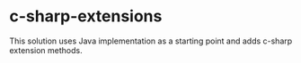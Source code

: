 # c-sharp-extensions

This solution uses Java implementation as a starting point and adds c-sharp extension methods.
